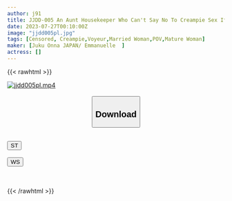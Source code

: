 ```yaml
---
author: j91
title: JJDD-005 An Aunt Housekeeper Who Can't Say No To Creampie Sex If A Younger Boy Asks Her 05 Taking Advantage Of Kindness To Assault Raw Saddle Documentary
date: 2023-07-27T00:10:00Z
image: "jjdd005pl.jpg"
tags: [Censored, Creampie,Voyeur,Married Woman,POV,Mature Woman]
maker: [Juku Onna JAPAN/ Emmanuelle  ]
actress: []
---
```



{{< rawhtml >}}

<div class="video" data-videoid="61gb8ebgP1T9DmK">
    <a href="javascript:;">
        <img src="https://my.j91.asia/posts/jjdd005pl/jjdd005pl.jpg" width="WIDTH" height="HEIGHT" alt="jjdd005pl.mp4" loading="lazy">
    </a>
</div>

<script type="text/javascript" src="https://j91.asia/asset/on-demand-st.js"></script>

<br>
  <link rel="stylesheet" href="https://j91.asia/asset/bs5.css">
  
  <center>
  <button class="btn btn-primary" type="button" data-bs-toggle="collapse" data-bs-target=".multi-collapse" aria-expanded="false" aria-controls="multiCollapseExample1 multiCollapseExample2"><h2>Download</h2></button></center>
</p>
<div class="row">
  <div class="col">
    <div class="collapse multi-collapse" id="multiCollapseExample1">
      <div class="card card-body">
	      	      <br>
<div class="buttons">  
<a href="https://streamtape.to/v/61gb8ebgP1T9DmK"><button class="btn-hover color-3"><i class="fa fa-download"></i> ST</button></a></div>
    </div>
  </div>
</div>
  <div class="col">
    <div class="collapse multi-collapse" id="multiCollapseExample2">
      <div class="card card-body">
	      <br>
<div class="buttons">
    <a href="https://wolfstream.tv/uy62xbuse2lp.html"><button class="btn-hover color-9"><i class="fa fa-download"></i> WS</button></a></div>
<br><br>
      </div>
    </div>
  </div>
</div>

{{< /rawhtml >}}